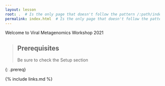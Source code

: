 ```yaml
---
layout: lesson
root: .  # Is the only page that doesn't follow the pattern /:path/index.html
permalink: index.html  # Is the only page that doesn't follow the pattern /:path/index.html
---
```

Welcome to Viral Metagenomics Workshop 2021

> ## Prerequisites
> Be sure to check the Setup section
>
{: .prereq}

{% include links.md %}

